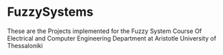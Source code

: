 # FuzzySystems
These are the Projects implemented for the Fuzzy System Course Of Electrical and Computer Engineering Department at Aristotle University of Thessaloniki
